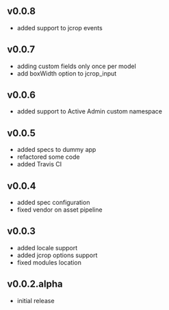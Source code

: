 ## v0.0.8

* added support to jcrop events


## v0.0.7

* adding custom fields only once per model
* add boxWidth option to jcrop_input

## v0.0.6

* added support to Active Admin custom namespace

## v0.0.5

* added specs to dummy app
* refactored some code
* added Travis CI


## v0.0.4

* added spec configuration
* fixed vendor on asset pipeline


## v0.0.3

* added locale support
* added jcrop options support
* fixed modules location

## v0.0.2.alpha

* initial release
